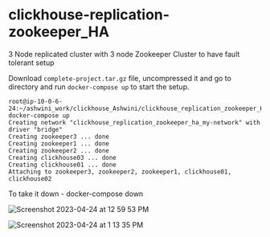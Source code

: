 # clickhouse-replication-zookeeper_HA
3 Node replicated cluster with 3 node Zookeeper Cluster to have fault tolerant setup

Download `complete-project.tar.gz` file, uncompressed it and go to directory and run `docker-compose up` to start the setup.

```
root@ip-10-0-6-24:~/ashwini_work/clickhouse_Ashwini/clickhouse_replication_zookeeper_HA# docker-compose up
Creating network "clickhouse_replication_zookeeper_ha_my-network" with driver "bridge"
Creating zookeeper3 ... done
Creating zookeeper1 ... done
Creating zookeeper2 ... done
Creating clickhouse03 ... done
Creating clickhouse01 ... done
Attaching to zookeeper3, zookeeper2, zookeeper1, clickhouse01, clickhouse02
```


To take it down - docker-compose down

![Screenshot 2023-04-24 at 12 59 53 PM](https://user-images.githubusercontent.com/124853365/233915986-0ab036b4-eb59-437d-b52f-c6d09020f7f6.png)


![Screenshot 2023-04-24 at 1 13 35 PM](https://user-images.githubusercontent.com/124853365/233916039-84bf311f-b757-4ee5-b22d-10df4575e673.png)
